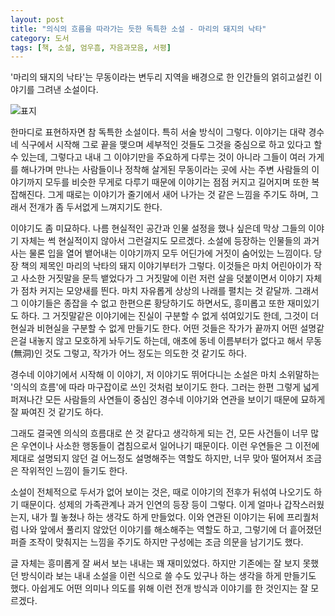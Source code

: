 ```yaml
---
layout: post
title: "의식의 흐름을 따라가는 듯한 독특한 소설 - 마리의 돼지의 낙타"
category: 도서
tags: [책, 소설, 엄우흠, 자음과모음, 서평]
---
```


'마리의 돼지의 낙타'는
무동이라는 변두리 지역을 배경으로 한 인간들의 얽히고설킨 이야기를 그려낸 소설이다.

![표지](https://lh3.googleusercontent.com/Uju2D6h4ferTYAot1fFKoOKPb5Yae-vXKKq1IB69taZdBgqukdZ1tHKa2VCFlVJB5q24zEe3rsTzfg=s480)

한마디로 표현하자면 참 독특한 소설이다.
특히 서술 방식이 그렇다.
이야기는 대략 경수네 식구에서 시작해 그로 끝을 맺으며
세부적인 것들도 그것을 중심으로 하고 있다고 할 수 있는데,
그렇다고 내내 그 이야기만을 주요하게 다루는 것이 아니라
그들이 여러 가게를 해나가며 만나는 사람들이나
정착해 살게된 무동이라는 곳에 사는 주변 사람들의 이야기까지
모두를 비슷한 무게로 다루기 때문에
이야기는 점점 커지고 길어지며 또한 복잡해진다.
그게 때로는 이야기가 줄기에서 새어 나가는 것 같은 느낌을 주기도 하며,
그래서 전개가 좀 두서없게 느껴지기도 한다.

이야기도 좀 미묘하다.
나름 현실적인 공간과 인물 설정을 했나 싶은데
막상 그들의 이야기 자체는 썩 현실적이지 않아서 그런걸지도 모르겠다.
소설에 등장하는 인물들의 과거사는 물론 입을 열어 뱉어내는 이야기까지 모두 어딘가에 거짓이 숨어있는 느낌이다.
당장 책의 제목인 마리의 낙타의 돼지 이야기부터가 그렇다.
이것들은 마치 어린아이가 작고 사소한 거짓말을 문득 뱉었다가
그 거짓말에 이런 저런 살을 덧붙이면서 이야기 자체가 점차 커지는 모양새를 띈다.
마치 자유롭게 상상의 나래를 펼치는 것 같달까.
그래서 그 이야기들은 종잡을 수 없고 한편으론 황당하기도 하면서도,
흥미롭고 또한 재미있기도 하다.
그 거짓말같은 이야기에는 진실이 구분할 수 없게 섞여있기도 한데,
그것이 더 현실과 비현실을 구분할 수 없게 만들기도 한다.
어떤 것들은 작가가 끝까지 어떤 설명같은걸 내놓지 않고 모호하게 놔두기도 하는데,
애초에 동네 이름부터가 없다고 해서 무동(無洞)인 것도 그렇고,
작가가 어느 정도는 의도한 것 같기도 하다.

경수네 이야기에서 시작해 이 이야기, 저 이야기도 뛰어다니는 소설은
마치 소위말하는 '의식의 흐름'에 따라 마구잡이로 쓰인 것처럼 보이기도 한다.
그러는 한편 그렇게 넓게 퍼져나간 모든 사람들의 사연들이
중심인 경수네 이야기와 연관을 보이기 때문에 묘하게 잘 짜여진 것 같기도 하다.

그래도 결국엔 의식의 흐름대로 쓴 것 같다고 생각하게 되는 건,
모든 사건들이 너무 많은 우연이나 사소한 행동들이 겹침으로서 일어나기 때문이다.
이런 우연들은 그 이전에 제대로 설명되지 않던 걸 어느정도 설명해주는 역할도 하지만,
너무 맞아 떨어져서 조금은 작위적인 느낌이 들기도 한다.

소설이 전체적으로 두서가 없어 보이는 것은,
때로 이야기의 전후가 뒤섞여 나오기도 하기 때문이다.
성제의 가족관계나 과거 인연의 등장 등이 그렇다.
이게 얼마나 갑작스러웠는지, 내가 뭘 놓쳤나 하는 생각도 하게 만들었다.
이와 연관된 이야기는 뒤에 프리퀄처럼 나와
앞에서 풀리지 않았던 이야기를 해소해주는 역할도 하고,
그렇기에 더 흩어졌던 퍼즐 조작이 맞춰지는 느낌을 주기도 하지만
구성에는 조금 의문을 남기기도 했다.

글 자체는 흥미롭게 잘 써서 보는 내내는 꽤 재미있었다.
하지만 기존에는 잘 보지 못했던 방식이라
보는 내내 소설을 이런 식으로 쓸 수도 있구나 하는 생각을 하게 만들기도 했다.
아쉽게도 어떤 의미나 의도를 위해 이런 전개 방식과 이야기를 한 것인지는 잘 모르겠다.
